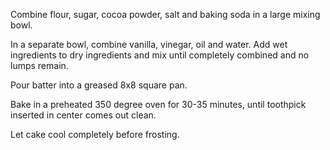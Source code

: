 Combine flour, sugar, cocoa powder, salt and baking soda in a large mixing bowl.

In a separate bowl, combine vanilla, vinegar, oil and water. Add wet ingredients to dry ingredients and mix until completely combined and no lumps remain.

Pour batter into a greased 8x8 square pan.

Bake in a preheated 350 degree oven for 30-35 minutes, until toothpick inserted in center comes out clean.

Let cake cool completely before frosting.